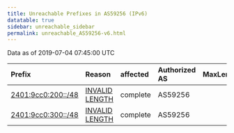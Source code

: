 ```yaml
---
title: Unreachable Prefixes in AS59256 (IPv6)
datatable: true
sidebar: unreachable_sidebar
permalink: unreachable_AS59256-v6.html
---
```


Data as of 2019-07-04 07:45:00 UTC


<div class="datatable-begin"></div>

| Prefix                                                         | Reason                                                                                                       | affected   | Authorized AS   |   MaxLength | Anchor                                       |   unreachable /48s |
|:---------------------------------------------------------------|:-------------------------------------------------------------------------------------------------------------|:-----------|:----------------|------------:|:---------------------------------------------|-------------------:|
| [2401:9cc0:200::/48](https://stat.ripe.net/2401:9cc0:200::/48) | [INVALID LENGTH](https://rpki-validator.ripe.net/announcement-preview?asn=AS59256&prefix=2401:9cc0:200::/48) | complete   | AS59256         |          32 | [APNIC](unreachable_APNIC_RPKI_Root-v6.html) |                  1 |
| [2401:9cc0:300::/48](https://stat.ripe.net/2401:9cc0:300::/48) | [INVALID LENGTH](https://rpki-validator.ripe.net/announcement-preview?asn=AS59256&prefix=2401:9cc0:300::/48) | complete   | AS59256         |          32 | [APNIC](unreachable_APNIC_RPKI_Root-v6.html) |                  1 |

<div class="datatable-end"></div>